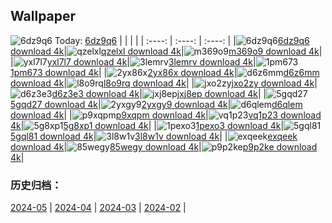 ## Wallpaper
![6dz9q6](https://w.wallhaven.cc/full/6d/wallhaven-6dz9q6.jpg) Today: [6dz9q6](https://th.wallhaven.cc/small/6d/6dz9q6.jpg)
|      |      |      |
| :----: | :----: | :----: |
|![6dz9q6](https://th.wallhaven.cc/small/6d/6dz9q6.jpg)[6dz9q6 download 4k](https://wallhaven.cc/w/6dz9q6)|![qzelxl](https://th.wallhaven.cc/small/qz/qzelxl.jpg)[qzelxl download 4k](https://wallhaven.cc/w/qzelxl)|![m369o9](https://th.wallhaven.cc/small/m3/m369o9.jpg)[m369o9 download 4k](https://wallhaven.cc/w/m369o9)|
|![yxl7l7](https://th.wallhaven.cc/small/yx/yxl7l7.jpg)[yxl7l7 download 4k](https://wallhaven.cc/w/yxl7l7)|![3lemrv](https://th.wallhaven.cc/small/3l/3lemrv.jpg)[3lemrv download 4k](https://wallhaven.cc/w/3lemrv)|![1pm673](https://th.wallhaven.cc/small/1p/1pm673.jpg)[1pm673 download 4k](https://wallhaven.cc/w/1pm673)|
|![2yx86x](https://th.wallhaven.cc/small/2y/2yx86x.jpg)[2yx86x download 4k](https://wallhaven.cc/w/2yx86x)|![d6z6mm](https://th.wallhaven.cc/small/d6/d6z6mm.jpg)[d6z6mm download 4k](https://wallhaven.cc/w/d6z6mm)|![l8o9rq](https://th.wallhaven.cc/small/l8/l8o9rq.jpg)[l8o9rq download 4k](https://wallhaven.cc/w/l8o9rq)|
|![jxo2zy](https://th.wallhaven.cc/small/jx/jxo2zy.jpg)[jxo2zy download 4k](https://wallhaven.cc/w/jxo2zy)|![d6z3e3](https://th.wallhaven.cc/small/d6/d6z3e3.jpg)[d6z3e3 download 4k](https://wallhaven.cc/w/d6z3e3)|![jxj8ep](https://th.wallhaven.cc/small/jx/jxj8ep.jpg)[jxj8ep download 4k](https://wallhaven.cc/w/jxj8ep)|
|![5gqd27](https://th.wallhaven.cc/small/5g/5gqd27.jpg)[5gqd27 download 4k](https://wallhaven.cc/w/5gqd27)|![2yxgy9](https://th.wallhaven.cc/small/2y/2yxgy9.jpg)[2yxgy9 download 4k](https://wallhaven.cc/w/2yxgy9)|![d6qlem](https://th.wallhaven.cc/small/d6/d6qlem.jpg)[d6qlem download 4k](https://wallhaven.cc/w/d6qlem)|
|![p9xqpm](https://th.wallhaven.cc/small/p9/p9xqpm.jpg)[p9xqpm download 4k](https://wallhaven.cc/w/p9xqpm)|![vq1p23](https://th.wallhaven.cc/small/vq/vq1p23.jpg)[vq1p23 download 4k](https://wallhaven.cc/w/vq1p23)|![5g8xp1](https://th.wallhaven.cc/small/5g/5g8xp1.jpg)[5g8xp1 download 4k](https://wallhaven.cc/w/5g8xp1)|
|![1pexo3](https://th.wallhaven.cc/small/1p/1pexo3.jpg)[1pexo3 download 4k](https://wallhaven.cc/w/1pexo3)|![5gql81](https://th.wallhaven.cc/small/5g/5gql81.jpg)[5gql81 download 4k](https://wallhaven.cc/w/5gql81)|![3l8w1v](https://th.wallhaven.cc/small/3l/3l8w1v.jpg)[3l8w1v download 4k](https://wallhaven.cc/w/3l8w1v)|
|![exqeek](https://th.wallhaven.cc/small/ex/exqeek.jpg)[exqeek download 4k](https://wallhaven.cc/w/exqeek)|![85wegy](https://th.wallhaven.cc/small/85/85wegy.jpg)[85wegy download 4k](https://wallhaven.cc/w/85wegy)|![p9p2ke](https://th.wallhaven.cc/small/p9/p9p2ke.jpg)[p9p2ke download 4k](https://wallhaven.cc/w/p9p2ke)|

### 历史归档：
[2024-05](https://github.com/april-projects/april-wallpaper/tree/main/picture/2024-05/) | [2024-04](https://github.com/april-projects/april-wallpaper/tree/main/picture/2024-04/) | [2024-03](https://github.com/april-projects/april-wallpaper/tree/main/picture/2024-03/) | [2024-02](https://github.com/april-projects/april-wallpaper/tree/main/picture/2024-02/) | 